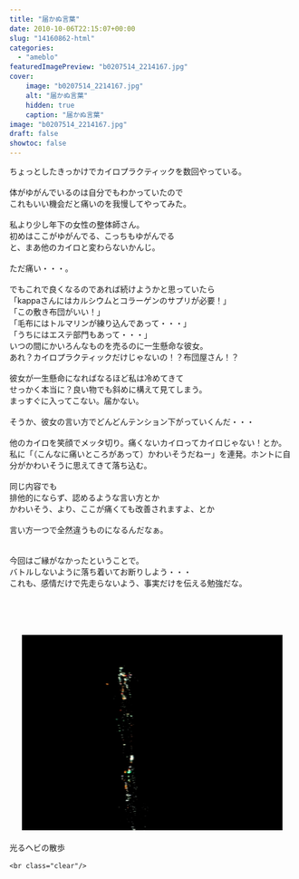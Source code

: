 ```yaml
---
title: "届かぬ言葉"
date: 2010-10-06T22:15:07+00:00
slug: "14160862-html"
categories:
  - "ameblo"
featuredImagePreview: "b0207514_2214167.jpg"
cover:
    image: "b0207514_2214167.jpg"
    alt: "届かぬ言葉"
    hidden: true
    caption: "届かぬ言葉"
image: "b0207514_2214167.jpg"
draft: false
showtoc: false
---
```

ちょっとしたきっかけでカイロプラクティックを数回やっている。<br/>
<br/>
体がゆがんでいるのは自分でもわかっていたので<br/>
これもいい機会だと痛いのを我慢してやってみた。<br/>
<br/>
私より少し年下の女性の整体師さん。<br/>
初めはここがゆがんでる、こっちもゆがんでる<br/>
と、まあ他のカイロと変わらないかんじ。<br/>
<br/>
ただ痛い・・・。<br/>
<br/>
でもこれで良くなるのであれば続けようかと思っていたら<br/>
「kappaさんにはカルシウムとコラーゲンのサプリが必要！」<br/>
「この敷き布団がいい！」<br/>
「毛布にはトルマリンが練り込んであって・・・」<br/>
「うちにはエステ部門もあって・・・」<br/>
いつの間にかいろんなものを売るのに一生懸命な彼女。<br/>
あれ？カイロプラクティックだけじゃないの！？布団屋さん！？<br/>
<br/>
彼女が一生懸命になればなるほど私は冷めてきて<br/>
せっかく本当に？良い物でも斜めに構えて見てしまう。<br/>
まっすぐに入ってこない。届かない。<br/>
<br/>
そうか、彼女の言い方でどんどんテンション下がっていくんだ・・・<br/>
<br/>
他のカイロを笑顔でメッタ切り。痛くないカイロってカイロじゃない！とか。<br/>
私に「（こんなに痛いところがあって）かわいそうだねー」を連発。ホントに自分がかわいそうに思えてきて落ち込む。<br/>
<br/>
同じ内容でも<br/>
排他的にならず、認めるような言い方とか<br/>
かわいそう、より、ここが痛くても改善されますよ、とか<br/>
<br/>
言い方一つで全然違うものになるんだなぁ。<br/>
<br/>
<br/>
今回はご縁がなかったということで。<br/>
バトルしないように落ち着いてお断りしよう・・・<br/>
これも、感情だけで先走らないよう、事実だけを伝える勉強だな。<br/>
<br/>
<br/>
<br/>
<br/>
<center><a href="b0207514_2214167.jpg" rel="nofollow"><img src="b0207514_2214167.jpg" alt="届かぬ言葉_b0207514_2214167.jpg" class="IMAGE_MID" height="345" width="460"/></a></center><br/>
光るヘビの散歩

    <br class="clear"/>